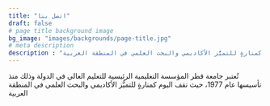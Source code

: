 ```yaml
---
title: "اتصل بنا"
draft: false
# page title background image
bg_image: "images/backgrounds/page-title.jpg"
# meta description
description : "تُعتبر جامعة قطر المؤسسة التعليمية الرئيسية للتعليم العالي في الدولة وذلك منذ تأسيسها عام 1977، حيث تقف اليوم كمنارةٍ للتميُّز الأكاديمي والبحث العلمي في المنطقة العربية"
---
```


تُعتبر جامعة قطر المؤسسة التعليمية الرئيسية للتعليم العالي في الدولة وذلك منذ تأسيسها عام 1977، حيث تقف اليوم كمنارةٍ للتميُّز الأكاديمي والبحث العلمي في المنطقة العربية

